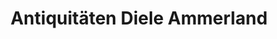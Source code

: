 ---
title: "Antiquitäten Diele Ammerland"
url: /wiefelstede/antiquitaeten-diele-ammerland/
shop: Antiquitäten
---